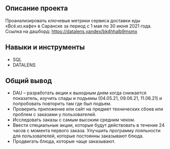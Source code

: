 ## Описание проекта
Проанализировать ключевые метрики сервиса доставки еды «Всё.из.кафе» в Саранске за период с 1 мая по 30 июня 2021 года. 
Ссылка на дашборд: https://datalens.yandex/bk4hhalb9msmx

## Навыки и инструменты
- SQL
- DATALENS

## Общий вывод
- DAU – разработать акции к выходным дням когда снижается показатель, изучить спады и подъемы (04.05.21, 09.06.21, 11.06.21) и попробовать повторить там где был подъем.
- Проверить приложение или сайт на предмет технических сбоев или проблем с заказами у пользователей. 
- Исследовать заказы с самым высоким средним чеком.
- Ввести специальные акции, которые будут действовать в течение 24 часов с момента первого заказа. Улучшить программу лояльности для пользователей, которые постоянны заказывают блюда.
- Продвигать блюда, которые чаще заказывают.

